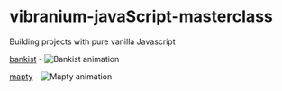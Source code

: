 # vibranium-javaScript-masterclass
Building projects with pure vanilla Javascript

[bankist](https://github.com/pkErbynn/vibraniumJS/tree/main/4-ArrayBankist) - ![Bankist animation](https://j.gifs.com/Z8oxNJ.gif)

[mapty](https://github.com/pkErbynn/vibraniumJS/tree/main/8-Mapty-OOP-Geolocation) - ![Mapty animation](https://j.gifs.com/pZqpqN.gif)
